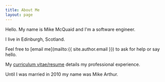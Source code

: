 ```yaml
---
title: About Me
layout: page
---
```

Hello. My name is Mike McQuaid and I'm a software engineer.

I live in Edinburgh, Scotland.

Feel free to [email me](mailto:{{ site.author.email }}) to ask for help or say hello.

My [curriculum vitae/resume](/cv.md) details my professional experience.

Until I was married in 2010 my name was Mike Arthur.
